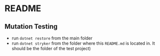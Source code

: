 # README

## Mutation Testing

- run `dotnet restore` from the main folder
- run `dotnet stryker` from the folder where this `README.md` is located in. It should be the folder of the test project)
